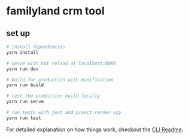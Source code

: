 # familyland crm tool 


## set up

``` bash
# install dependencies
yarn install

# serve with hot reload at localhost:8080
yarn run dev

# build for production with minification
yarn run build

# test the production build locally
yarn run serve

# run tests with jest and preact-render-spy 
yarn run test
```

For detailed explanation on how things work, checkout the [CLI Readme](https://github.com/developit/preact-cli/blob/master/README.md).
